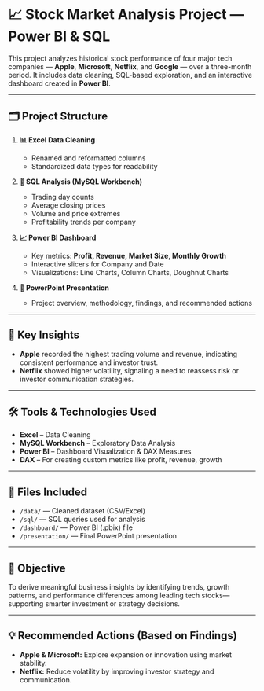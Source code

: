 # 📈 Stock Market Analysis Project — Power BI & SQL

This project analyzes historical stock performance of four major tech companies — **Apple**, **Microsoft**, **Netflix**, and **Google** — over a three-month period. It includes data cleaning, SQL-based exploration, and an interactive dashboard created in **Power BI**.

---

## 🗂️ Project Structure

1. **📊 Excel Data Cleaning**  
   - Renamed and reformatted columns  
   - Standardized data types for readability  

2. **🧠 SQL Analysis (MySQL Workbench)**  
   - Trading day counts  
   - Average closing prices  
   - Volume and price extremes  
   - Profitability trends per company  

3. **📈 Power BI Dashboard**  
   - Key metrics: **Profit, Revenue, Market Size, Monthly Growth**  
   - Interactive slicers for Company and Date  
   - Visualizations: Line Charts, Column Charts, Doughnut Charts  

4. **📄 PowerPoint Presentation**  
   - Project overview, methodology, findings, and recommended actions  

---

## 📌 Key Insights

- **Apple** recorded the highest trading volume and revenue, indicating consistent performance and investor trust.  
- **Netflix** showed higher volatility, signaling a need to reassess risk or investor communication strategies.  

---

## 🛠️ Tools & Technologies Used

- **Excel** – Data Cleaning  
- **MySQL Workbench** – Exploratory Data Analysis  
- **Power BI** – Dashboard Visualization & DAX Measures  
- **DAX** – For creating custom metrics like profit, revenue, growth  

---

## 📎 Files Included

- `/data/` — Cleaned dataset (CSV/Excel)  
- `/sql/` — SQL queries used for analysis  
- `/dashboard/` — Power BI (.pbix) file  
- `/presentation/` — Final PowerPoint presentation  

---

## 🎯 Objective

To derive meaningful business insights by identifying trends, growth patterns, and performance differences among leading tech stocks—supporting smarter investment or strategy decisions.

---

## 💡 Recommended Actions (Based on Findings)

- **Apple & Microsoft:** Explore expansion or innovation using market stability.  
- **Netflix:** Reduce volatility by improving investor strategy and communication.  
